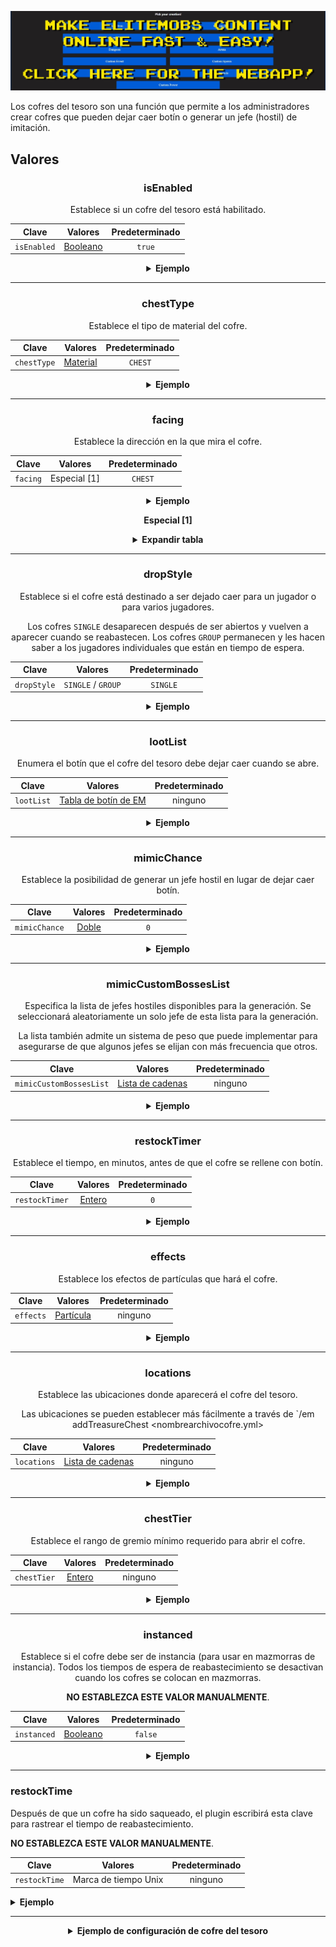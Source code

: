 [![webapp_banner.jpg](../../../img/wiki/webapp_banner.jpg)](https://magmaguy.com/webapp/webapp.html)

Los cofres del tesoro son una función que permite a los administradores crear cofres que pueden dejar caer botín o generar un jefe (hostil) de imitación.

<div align="center">

<div align="left">

## Valores

</div>

### isEnabled

Establece si un cofre del tesoro está habilitado.

| Clave       |       Valores        | Predeterminado |
|-----------|:-------------------:|:-------:|
| `isEnabled` | [Booleano](#booleano) | `true`  |

<details>

<summary><b>Ejemplo</b></summary>

<div align="left">

```yml
isEnabled: true
```

</div>

</details>

***

### chestType

Establece el tipo de material del cofre.

| Clave       |        Valores         | Predeterminado |
|-----------|:---------------------:|:-------:|
| `chestType` | [Material](#material) | `CHEST` |

<details>

<summary><b>Ejemplo</b></summary>

<div align="left">

```yml
chestType: CHEST
```
*Esto debe ser un material de cofre válido como `CHEST` o `BARREL`*.

<div align="center">

![create_chest_material.jpg](../../../img/wiki/create_chest_material.jpg)

</div>

</div>

</details>

***

### facing

Establece la dirección en la que mira el cofre.

| Clave       |   Valores    | Predeterminado |
|-----------|:-----------:|:-------:|
| `facing` | Especial [1] | `CHEST` |

<details>

<summary><b>Ejemplo</b></summary>

<div align="left">

```yml
facing: CHEST
```
*Esto debe ser un material de cofre válido como `CHEST` o `BARREL`*.

</div>

</details>

**Especial [1]**

<details>

<summary><b>Expandir tabla</b></summary>

| Orientación  |
|---------|
| `NORTH` |
| `SOUTH` |
| `WEST`  |
| `EAST`  |

</details>

***

### dropStyle

Establece si el cofre está destinado a ser dejado caer para un jugador o para varios jugadores.

Los cofres `SINGLE` desaparecen después de ser abiertos y vuelven a aparecer cuando se reabastecen. Los cofres `GROUP` permanecen y les hacen saber a los jugadores individuales que están en tiempo de espera.

| Clave       |       Valores       | Predeterminado |
|-----------|:------------------:|:-------:|
| `dropStyle` | `SINGLE` / `GROUP` | `SINGLE` |

<details>

<summary><b>Ejemplo</b></summary>

<div align="left">

```yml
dropStyle: SINGLE
```

</div>

</details>

***

### lootList

Enumera el botín que el cofre del tesoro debe dejar caer cuando se abre.

| Clave       |                        Valores                        | Predeterminado |
|-----------|:----------------------------------------------------:|:-------:|
| `lootList` | [Tabla de botín de EM]($language$/elitemobs/loot_tables.md) |  ninguno   |

<details>

<summary><b>Ejemplo</b></summary>

<div align="left">

```yml
lootList:
- filename=elite_scrap_tiny.yml:chance=0.90
- magmaguys_toothpick.yml
```

</div>

</details>

***

### mimicChance

Establece la posibilidad de generar un jefe hostil en lugar de dejar caer botín.

| Clave       |      Valores       | Predeterminado |
|-----------|:-----------------:|:-------:|
| `mimicChance` | [Doble](#double) |   `0`   |

<details>

<summary><b>Ejemplo</b></summary>

<div align="left">

```yml
mimicChance: 0.5
```

</div>

</details>

***

### mimicCustomBossesList

Especifica la lista de jefes hostiles disponibles para la generación. Se seleccionará aleatoriamente un solo jefe de esta lista para la generación.

La lista también admite un sistema de peso que puede implementar para asegurarse de que algunos jefes se elijan con más frecuencia que otros.

| Clave       |      Valores       | Predeterminado |
|-----------|:-----------------:|:-------:|
| `mimicCustomBossesList` | [Lista de cadenas](#string_list) |  ninguno   |

<details>

<summary><b>Ejemplo</b></summary>

<div align="left">

```yml
mimicCustomBossesList:
- my_cool_mimic_boss.yml
- weak_mimic_boss.yml
```
*Si desea asignar pesos a los jefes, la lista debe tener el siguiente formato:*

```yml
mimicCustomBossesList:
- my_cool_mimic_boss.yml:60
- weak_mimic_boss.yml:40
```

*En esta configuración, es más probable que se elija `my_cool_mimic_boss.yml` para la generación que `weak_mimic_boss.yml`.*

</div>

</details>

***

### restockTimer

Establece el tiempo, en minutos, antes de que el cofre se rellene con botín.

| Clave       |      Valores       | Predeterminado |
|-----------|:-----------------:|:-------:|
| `restockTimer` | [Entero](#integer) |   `0`   |

<details>

<summary><b>Ejemplo</b></summary>

<div align="left">

```yml
restockTimer: 30
```

</div>

</details>

***

### effects

Establece los efectos de partículas que hará el cofre.

| Clave       |      Valores       | Predeterminado |
|-----------|:-----------------:|:-------:|
| `effects` | [Partícula](https://hub.spigotmc.org/javadocs/spigot/org/bukkit/Particle.html) |  ninguno   |

<details>

<summary><b>Ejemplo</b></summary>

<div align="left">

```yml
effects:
- DRIP_LAVA
- SMOKE_NORMAL
```

<div align="center">

![create_chest_effects.jpg](../../../img/wiki/create_chest_effects.jpg)

</div>

</div>

</details>

***

### locations

Establece las ubicaciones donde aparecerá el cofre del tesoro.

Las ubicaciones se pueden establecer más fácilmente a través de `/em addTreasureChest <nombrearchivocofre.yml>

| Clave       |           Valores            | Predeterminado |
|-----------|:---------------------------:|:-------:|
| `locations` | [Lista de cadenas](#string_list) |  ninguno   |

<details>

<summary><b>Ejemplo</b></summary>

<div align="left">

```yml
locations:
- my_world,10,50,10,0,0
- my_nether_world,12,58,12,0,0
```

</div>

</details>

***

### chestTier

Establece el rango de gremio mínimo requerido para abrir el cofre.

| Clave       |           Valores            | Predeterminado |
|-----------|:---------------------------:|:-------:|
| `chestTier` | [Entero](#integer) |  ninguno   |

<details>

<summary><b>Ejemplo</b></summary>

<div align="left">

```yml
chestTier: 3
```

</div>

</details>

***

### instanced

Establece si el cofre debe ser de instancia (para usar en mazmorras de instancia).
Todos los tiempos de espera de reabastecimiento se desactivan cuando los cofres se colocan en mazmorras.

**NO ESTABLEZCA ESTE VALOR MANUALMENTE**.

| Clave       |     Valores     | Predeterminado |
|-----------|:--------------:|:-------:|
| `instanced` | [Booleano](#booleano) |  `false`   |

<details>

<summary><b>Ejemplo</b></summary>

<div align="left">

```yml
instanced: true
```

</div>

</details>

</div>

***

### restockTime

Después de que un cofre ha sido saqueado, el plugin escribirá esta clave para rastrear el tiempo de reabastecimiento.

**NO ESTABLEZCA ESTE VALOR MANUALMENTE**.

| Clave       |     Valores     | Predeterminado |
|-----------|:--------------:|:-------:|
| `restockTime` | Marca de tiempo Unix |  ninguno   |

<details>

<summary><b>Ejemplo</b></summary>

<div align="left">

```yml
restockTime: 1707394380
```

</div>

</details>

</div>

***

<details>

<summary align="center"><b>Ejemplo de configuración de cofre del tesoro</b></summary>

<div align="left">

```yml
isEnabled: true
chestType: CHEST
facing: NORTH
dropStyle: MULTIPLE
lootList:
- filename=elite_scrap_tiny.yml:chance=0.90
- magmaguys_toothpick.yml:chance=0.95
mimicChance: 0.50
mimicCustomBossesList:
- balrog.yml
- killer_rabbit_of_caerbannog.yml
restockTimer: 1
effects: SMOKE_NORMAL
locations:
- world,0.0,-60.0,-14.0,0.0,0.0
```

<div align="center">

![create_chest_chest.jpg](../../../img/wiki/create_chest_chest.jpg)

</div>

</div>

</details>
